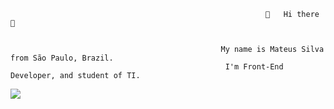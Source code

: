                                                              👋   Hi there 👋


                                                   My name is Mateus Silva from São Paulo, Brazil. 
                                                    I'm Front-End Developer, and student of TI. 
  


[![](https://i.ibb.co/1bZKndc/Geom-trico-Anivers-rio-de-40-Anos-Capa-para-Facebook.png)](http://https://i.ibb.co/1bZKndc/Geom-trico-Anivers-rio-de-40-Anos-Capa-para-Facebook.png)
